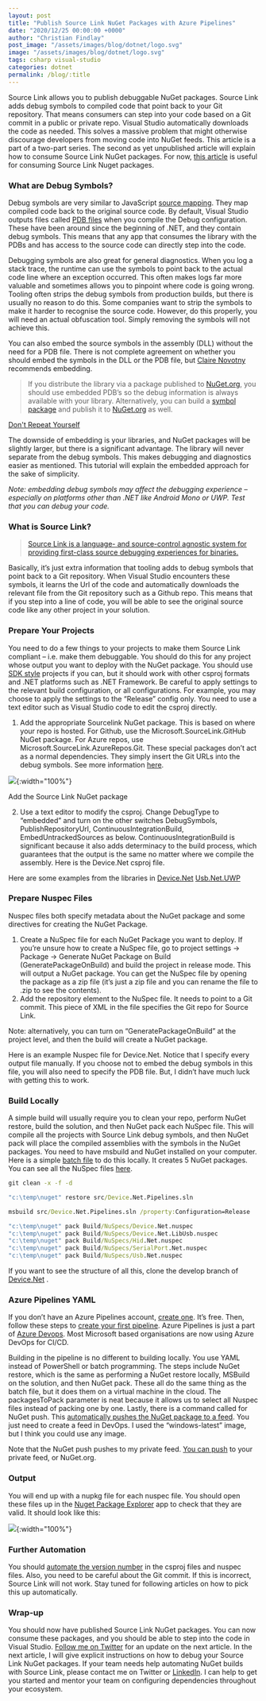 ```yaml
---
layout: post
title: "Publish Source Link NuGet Packages with Azure Pipelines"
date: "2020/12/25 00:00:00 +0000"
author: "Christian Findlay"
post_image: "/assets/images/blog/dotnet/logo.svg"
image: "/assets/images/blog/dotnet/logo.svg"
tags: csharp visual-studio
categories: dotnet
permalink: /blog/:title
---
```


Source Link allows you to publish debuggable NuGet packages. Source Link adds debug symbols to compiled code that point back to your Git repository. That means consumers can step into your code based on a Git commit in a public or private repo. Visual Studio automatically downloads the code as needed. This solves a massive problem that might otherwise discourage developers from moving code into NuGet feeds. This article is a part of a two-part series. The second as yet unpublished article will explain how to consume Source Link NuGet packages. For now, [this article](https://www.meziantou.net/how-to-debug-nuget-packages-using-sourcelink.htm) is useful for consuming Source Link Nuget packages.

### What are Debug Symbols?

Debug symbols are very similar to JavaScript [source mapping](https://developers.google.com/web/tools/chrome-devtools/javascript/source-maps). They map compiled code back to the original source code. By default, Visual Studio outputs files called [PDB files](https://en.wikipedia.org/wiki/Program_database) when you compile the Debug configuration. These have been around since the beginning of .NET, and they contain debug symbols. This means that any app that consumes the library with the PDBs and has access to the source code can directly step into the code.

Debugging symbols are also great for general diagnostics. When you log a stack trace, the runtime can use the symbols to point back to the actual code line where an exception occurred. This often makes logs far more valuable and sometimes allows you to pinpoint where code is going wrong. Tooling often strips the debug symbols from production builds, but there is usually no reason to do this. Some companies want to strip the symbols to make it harder to recognise the source code. However, do this properly, you will need an actual obfuscation tool. Simply removing the symbols will not achieve this.

You can also embed the source symbols in the assembly (DLL) without the need for a PDB file. There is not complete agreement on whether you should embed the symbols in the DLL or the PDB file, but [Claire Novotny](https://twitter.com/clairernovotny) recommends embedding.

> If you distribute the library via a package published to [NuGet.org](https://nuget.org), you should use embedded PDB’s so the debug information is always available with your library. Alternatively, you can build a [symbol package](https://docs.microsoft.com/nuget/create-packages/symbol-packages-snupkg) and publish it to [NuGet.org](https://nuget.org) as well.

[Don't Repeat Yourself](https://devblogs.microsoft.com/dotnet/producing-packages-with-source-link/#dont-repeat-yourself)

The downside of embedding is your libraries, and NuGet packages will be slightly larger, but there is a significant advantage. The library will never separate from the debug symbols. This makes debugging and diagnostics easier as mentioned. This tutorial will explain the embedded approach for the sake of simplicity.

_Note: embedding debug symbols may affect the debugging experience – especially on platforms other than .NET like Android Mono or UWP. Test that you can debug your code._

### What is Source Link?

> [Source Link is a language- and source-control agnostic system for providing first-class source debugging experiences for binaries.](https://github.com/dotnet/sourcelink)

Basically, it’s just extra information that tooling adds to debug symbols that point back to a Git repository. When Visual Studio encounters these symbols, it learns the Url of the code and automatically downloads the relevant file from the Git repository such as a Github repo. This means that if you step into a line of code, you will be able to see the original source code like any other project in your solution.

### Prepare Your Projects

You need to do a few things to your projects to make them Source Link compliant – i.e. make them debuggable. You should do this for any project whose output you want to deploy with the NuGet package. You should use [SDK style](https://docs.microsoft.com/en-us/dotnet/core/project-sdk/overview) projects if you can, but it should work with other csproj formats and .NET platforms such as .NET Framework. Be careful to apply settings to the relevant build configuration, or all configurations. For example, you may choose to apply the settings to the “Release” config only. You need to use a text editor such as Visual Studio code to edit the csproj directly.

1.  Add the appropriate Sourcelink NuGet package. This is based on where your repo is hosted. For Github, use the Microsoft.SourceLink.GitHub NuGet package. For Azure repos, use Microsoft.SourceLink.AzureRepos.Git. These special packages don’t act as a normal dependencies. They simply insert the Git URLs into the debug symbols. See more information [here](https://github.com/dotnet/sourcelink#githubcom-and-github-enterprise).

![](/assets/images/blog/dotnet/nuget.png){:width="100%"}

Add the Source Link NuGet package

2.  Use a text editor to modify the csproj. Change DebugType to “embedded” and turn on the other switches DebugSymbols, PublishRepositoryUrl, ContinuousIntegrationBuild, EmbedUntrackedSources as below. ContinuousIntegrationBuild is significant because it also adds determinacy to the build process, which guarantees that the output is the same no matter where we compile the assembly. Here is the Device.Net csproj file.

<script src="https://gist.github.com/MelbourneDeveloper/0151dc2e6da2cc41f4e9901a4f66b253.js"></script>

Here are some examples from the libraries in [Device.Net](https://github.com/MelbourneDeveloper/Device.Net/blob/57cdf6b00b64bf651d943eca1946f85b1c5035e3/src/Device.Net/Device.Net.csproj#L9) [Usb.Net.UWP](https://github.com/MelbourneDeveloper/Device.Net/blob/57cdf6b00b64bf651d943eca1946f85b1c5035e3/src/Usb.Net.UWP/Usb.Net.UWP.csproj#L21)

### Prepare Nuspec Files

Nuspec files both specify metadata about the NuGet package and some directives for creating the NuGet Package.

1.  Create a NuSpec file for each NuGet Package you want to deploy. If you’re unsure how to create a NuSpec file, go to project settings -> Package -> Generate NuGet Package on Build (GeneratePackageOnBuild) and build the project in release mode. This will output a NuGet package. You can get the NuSpec file by opening the package as a zip file (it’s just a zip file and you can rename the file to .zip to see the contents).
2.  Add the repository element to the NuSpec file. It needs to point to a Git commit. This piece of XML in the file specifies the Git repo for Source Link.

<repository type="git" url="https://github.com/MelbourneDeveloper/Device.Net" commit="38b74bf1bc73735a161642b496c8b04b342c8d28" />

Note: alternatively, you can turn on “GeneratePackageOnBuild” at the project level, and then the build will create a NuGet package.

Here is an example Nuspec file for Device.Net. Notice that I specify every output file manually. If you choose not to embed the debug symbols in this file, you will also need to specify the PDB file. But, I didn’t have much luck with getting this to work.

<script src="https://gist.github.com/MelbourneDeveloper/86e7eb5dfac6b121758cc409a042eda4.js"></script>

### Build Locally

A simple build will usually require you to clean your repo, perform NuGet restore, build the solution, and then NuGet pack each NuSpec file. This will compile all the projects with Source Link debug symbols, and then NuGet pack will place the compiled assemblies with the symbols in the NuGet packages. You need to have msbuild and NuGet installed on your computer. Here is a simple [batch file](https://github.com/MelbourneDeveloper/Device.Net/blob/57cdf6b00b64bf651d943eca1946f85b1c5035e3/Build.bat#L1) to do this locally. It creates 5 NuGet packages. You can see all the NuSpec files [here](https://github.com/MelbourneDeveloper/Device.Net/tree/develop/Build/NuSpecs).

```bat
git clean -x -f -d

"c:\temp\nuget" restore src/Device.Net.Pipelines.sln

msbuild src/Device.Net.Pipelines.sln /property:Configuration=Release

"c:\temp\nuget" pack Build/NuSpecs/Device.Net.nuspec
"c:\temp\nuget" pack Build/NuSpecs/Device.Net.LibUsb.nuspec
"c:\temp\nuget" pack Build/NuSpecs/Hid.Net.nuspec
"c:\temp\nuget" pack Build/NuSpecs/SerialPort.Net.nuspec
"c:\temp\nuget" pack Build/NuSpecs/Usb.Net.nuspec
```

If you want to see the structure of all this, clone the develop branch of [Device.Net](https://github.com/MelbourneDeveloper/Device.Net/tree/develop) .

### Azure Pipelines YAML

If you don’t have an Azure Pipelines account, [create one](https://azure.microsoft.com/en-au/free/search/). It’s free. Then, follow these steps to [create your first pipeline](https://docs.microsoft.com/en-us/azure/devops/pipelines/create-first-pipeline?view=azure-devops&tabs=java%2Ctfs-2018-2%2Cbrowser). Azure Pipelines is just a part of [Azure Devops](https://azure.microsoft.com/en-au/services/devops/). Most Microsoft based organisations are now using Azure DevOps for CI/CD.

Building in the pipeline is no different to building locally. You use YAML instead of PowerShell or batch programming. The steps include NuGet restore, which is the same as performing a NuGet restore locally, MSBuild on the solution, and then NuGet pack. These all do the same thing as the batch file, but it does them on a virtual machine in the cloud. The packagesToPack parameter is neat because it allows us to select all Nuspec files instead of packing one by one. Lastly, there is a command called for NuGet push. This [automatically pushes the NuGet package to a feed](https://docs.microsoft.com/en-us/azure/devops/pipelines/artifacts/nuget?view=azure-devops&tabs=yaml). You just need to create a feed in DevOps. I used the “windows-latest” image, but I think you could use any image.

Note that the NuGet push pushes to my private feed. [You can push](https://docs.microsoft.com/en-us/azure/devops/pipelines/artifacts/nuget?view=azure-devops&tabs=yaml) to your private feed, or NuGet.org.

### Output

You will end up with a nupkg file for each nuspec file. You should open these files up in the [Nuget Package Explorer](https://github.com/NuGetPackageExplorer/NuGetPackageExplorer) app to check that they are valid. It should look like this:

![](/assets/images/blog/dotnet/nugetexplorer.png){:width="100%"}

### Further Automation

You should [automate the version number](https://docs.microsoft.com/en-us/azure/devops/pipelines/process/run-number?view=azure-devops&tabs=yaml) in the csproj files and nuspec files. Also, you need to be careful about the Git commit. If this is incorrect, Source Link will not work. Stay tuned for following articles on how to pick this up automatically.

### Wrap-up

You should now have published Source Link NuGet packages. You can now consume these packages, and you should be able to step into the code in Visual Studio. [Follow me on Twitter](https://twitter.com/CFDevelop) for an update on the next article. In the next article, I will give explicit instructions on how to debug your Source Link NuGet packages. If your team needs help automating NuGet builds with Source Link, please contact me on Twitter or [LinkedIn](https://www.linkedin.com/in/christian-findlay/). I can help to get you started and mentor your team on configuring dependencies throughout your ecosystem.